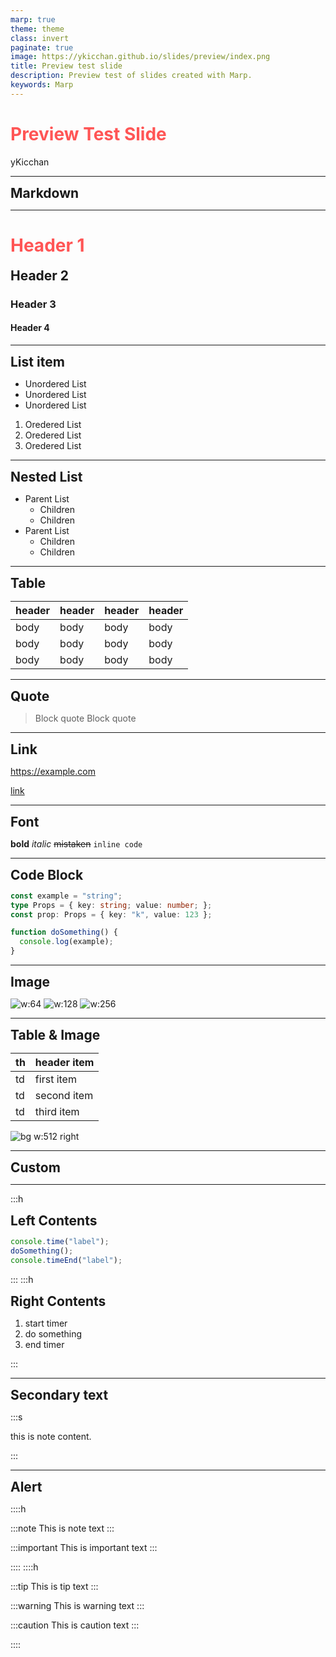 ```yaml
---
marp: true
theme: theme
class: invert
paginate: true
image: https://ykicchan.github.io/slides/preview/index.png
title: Preview test slide
description: Preview test of slides created with Marp.
keywords: Marp
---
```

<style scoped>
h1 {
  color: #f55;
}
</style>

# <!-- fit --> Preview Test Slide

yKicchan

<!-- _paginate: false -->

---

<!-- _class: -->

## Markdown

---

# Header 1
## Header 2
### Header 3
#### Header 4

---

## List item

- Unordered List
- Unordered List
- Unordered List

1. Oredered List
2. Oredered List
3. Oredered List

---

## Nested List

- Parent List
  - Children
  - Children
- Parent List
  - Children
  - Children

---

## Table

| header | header | header | header |
| --- | --- | --- | --- |
| body | body | body | body |
| body | body | body | body |
| body | body | body | body |

---

## Quote

> Block quote
> Block quote

---

## Link

https://example.com

[link](https://example.com)

---

## Font

**bold**
*italic*
~~mistaken~~
`inline code`

---

## Code Block

```ts
const example = "string";
type Props = { key: string; value: number; };
const prop: Props = { key: "k", value: 123 };

function doSomething() {
  console.log(example);
}
```

---

## Image

![w:64](./images/icon.png)
![w:128](./images/icon.png)
![w:256](./images/icon.png)

---

<style scoped>
h2 {
  margin: 0;
}
</style>


## Table & Image

| th | header item |
| --- | :--- |
| td | first item |
| td | second item |
| td | third item |

![bg w:512 right](./images/icon.png)

---

<!-- _class: -->
<!-- header: header -->
<!-- footer: footer -->

## Custom

---

:::h

## Left Contents

```ts
console.time("label");
doSomething();
console.timeEnd("label");
```

:::
:::h

## Right Contents

1. start timer
2. do something
3. end timer

:::

---

<!-- header: "" -->
<!-- footer: "" -->

## Secondary text

:::s

this is note content.

:::

---

## Alert

::::h

:::note
This is note text
:::

:::important
This is important text
:::

::::
::::h

:::tip
This is tip text
:::

:::warning
This is warning text
:::

:::caution
This is caution text
:::

::::
